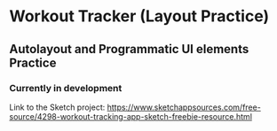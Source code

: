 #  Workout Tracker (Layout Practice)
## Autolayout and Programmatic UI elements Practice
### Currently in development

Link to the Sketch project: https://www.sketchappsources.com/free-source/4298-workout-tracking-app-sketch-freebie-resource.html

